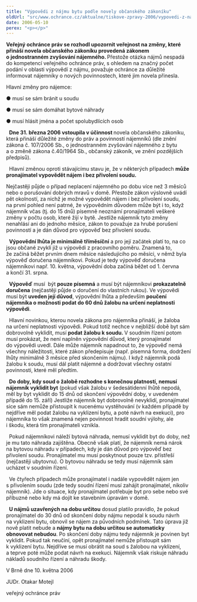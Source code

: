```yaml
---
title: "Výpovědi z nájmu bytu podle novely občanského zákoníku"
oldUrl: "src/www.ochrance.cz/aktualne/tiskove-zpravy-2006/vypovedi-z-najmu-bytu-podle-novely-obcanskeho-zakoniku"
date: 2006-05-10
perex: "<p></p>"
---
```


<!-- imported from the old website -->

<p><strong>Veřejný ochránce práv se rozhodl upozornit veřejnost na změny, které přináší novela občanského zákoníku provedená zákonem o jednostranném zvyšování nájemného. </strong>Přestože otázka nájmů nespadá do kompetencí veřejného ochránce práv, s ohledem na značný počet podání v oblasti výpovědí z nájmu, považuje ochránce za důležité informovat nájemníky o nových povinnostech, které jim novela přinesla.<b><p></p></b></p><p>Hlavní změny pro nájemce:<p></p></p><p>● musí se sám bránit u soudu<p></p></p><p>● musí se sám domáhat bytové náhrady<p></p></p><p>● musí hlásit jména a počet spolubydlících osob<p></p></p><p>  <b>Dne 31. března 2006 vstoupila v účinnost </b>novela občanského zákoníku, která přináší důležité změny do práv a povinností nájemníků (dle znění zákona č. 107/2006 Sb., o jednostranném zvyšování nájemného z bytu a o změně zákona č.40/1964 Sb., občanský zákoník, ve znění pozdějších předpisů).<b><p></p></b></p><p>  Hlavní změnou oproti stávajícímu stavu je, že v některých případech <b>může pronajímatel vypovědět nájem i bez přivolení soudu.</b><p></p></p><p>Nejčastěji půjde o případ neplacení nájemného po dobu více než 3 měsíců nebo o porušování dobrých mravů v domě. Přestože zákon výslovně uvádí pět okolností, za nichž je možné vypovědět nájem i bez přivolení soudu, na první pohled není patrné, že výpovědním důvodem může být i to, když nájemník včas (tj. do 15 dnů) písemně neoznámí pronajímateli veškeré změny v počtu osob, které žijí v bytě. Jestliže nájemník tyto změny nenahlásí ani do jednoho měsíce, zákon to považuje za hrubé porušení povinností a je dán důvod pro výpověď bez přivolení soudu.<p></p></p><p>  <b>Výpovědní lhůta je minimálně tříměsíční</b> a pro její začátek platí to, na co jsou občané zvyklí již u výpovědi z pracovního poměru. Znamená to, že začíná běžet prvním dnem měsíce následujícího po měsíci, v němž byla výpověď doručena nájemníkovi. Pokud je tedy výpověď doručena nájemníkovi např. 10. května, výpovědní doba začíná běžet od 1. června a končí 31. srpna.<p></p></p><p>  <b>Výpověď</b> musí  být <b>pouze písemná</b> a musí být nájemníkovi <b>prokazatelně doručena</b> (nejčastěji půjde o doručení do vlastních rukou). Ve výpovědi musí být <b>uveden její důvod</b>, výpovědní lhůta a především <b>poučení nájemníka o možnosti podat do 60 dnů žalobu na určení neplatnosti výpovědi</b>.<p></p></p><p>  Hlavní novinkou, kterou novela zákona pro nájemníka přináší, je žaloba na určení neplatnosti výpovědi. Pokud totiž nechce v nejbližší době byt sám dobrovolně vyklidit, musí <b>podat žalobu k soudu. </b>V soudním řízení potom musí prokázat, že není naplněn výpovědní důvod, který pronajímatel do výpovědi uvedl. Dále může nájemník napadnout to, že výpověď nemá všechny náležitosti, které zákon předepisuje (např. písemná forma, dodržení lhůty minimálně 3 měsíce před skončením nájmu). I když nájemník podá žalobu k soudu, musí dál platit nájemné a dodržovat všechny ostatní povinnosti, které měl předtím.<p></p></p><p>  <b>Do doby, kdy soud o žalobě rozhodne s konečnou platností, nemusí nájemník vyklidit byt</b> (pokud však žalobu v šedesátidenní lhůtě nepodá, měl by byt vyklidit do 15 dnů od skončení výpovědní doby, v uvedeném případě do 15. září) Jestliže nájemník byt dobrovolně nevyklidí, pronajímatel sice sám nemůže přistoupit k nucenému vystěhování (v každém případě by nejdříve měl podat žalobu na vyklizení bytu, a poté návrh na exekuci), pro nájemníka to však znamená nejen povinnost hradit soudní výlohy, ale i škodu, která tím pronajímateli vznikla.<p></p></p><p>  Pokud nájemníkovi náleží bytová náhrada, nemusí vyklidit byt do doby, než je mu tato náhrada zajištěna. Obecně však platí, že nájemník nemá nárok na bytovou náhradu v případech, kdy je dán důvod pro výpověď bez přivolení soudu. Pronajímatel mu musí poskytnout pouze tzv. přístřeší (nejčastěji ubytovnu). O bytovou náhradu se tedy musí nájemník sám ucházet v soudním řízení.<p></p></p><p>  Ve čtyřech případech může pronajímatel i nadále vypovědět nájem jen s přivolením soudu (zde tedy soudní řízení musí zahájit pronajímatel, nikoliv nájemník). Jde o situace, kdy pronajímatel potřebuje byt pro sebe nebo své příbuzné nebo kdy má dojít ke stavebním úpravám v domě.<p></p></p><p>  <b>U nájmů uzavřených na dobu určitou</b> dosud platilo pravidlo, že pokud pronajímatel do 30 dnů od skončení doby nájmu nepodal k soudu návrh na vyklizení bytu, obnovil se nájem za původních podmínek. Tato úprava již nově platit nebude a <b>nájmy bytu na dobu určitou se automaticky obnovovat nebudou</b>. Po skončení doby nájmu tedy nájemník je povinen byt vyklidit. Pokud tak neučiní, opět pronajímatel nemůže přistoupit sám k vyklizení bytu. Nejdříve se musí obrátit na soud s žalobou na vyklizení, a teprve poté může podat návrh na exekuci. Nájemník však riskuje náhradu nákladů soudního řízení a náhradu škody.<p></p></p><p>V Brně dne 10. května 2006<p></p></p><p>JUDr. Otakar Motejl<p></p></p><p>veřejný ochránce práv<p></p></p>
